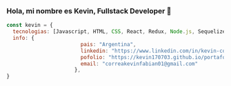 ### Hola, mi nombre es Kevin, Fullstack Developer 👋
```javascript
const kevin = {
  tecnologias: [Javascript, HTML, CSS, React, Redux, Node.js, Sequelize],
  info: {
                        pais: "Argentina",
                        linkedin: "https://www.linkedin.com/in/kevin-correa-dev/",
                        pofolio: "https://kevin170703.github.io/portafolio-kevin-correa",
                        email: "correakevinfabian01@gmail.com"
                      },
}
```

<!--
**kevin170703/kevin170703** is a ✨ _special_ ✨ repository because its `README.md` (this file) appears on your GitHub profile.

Here are some ideas to get you started:

- 🔭 I’m currently working on ...
- 🌱 I’m currently learning ...
- 👯 I’m looking to collaborate on ...
- 🤔 I’m looking for help with ...
- 💬 Ask me about ...
- 📫 How to reach me: ...
- 😄 Pronouns: ...
- ⚡ Fun fact: ...
-->
